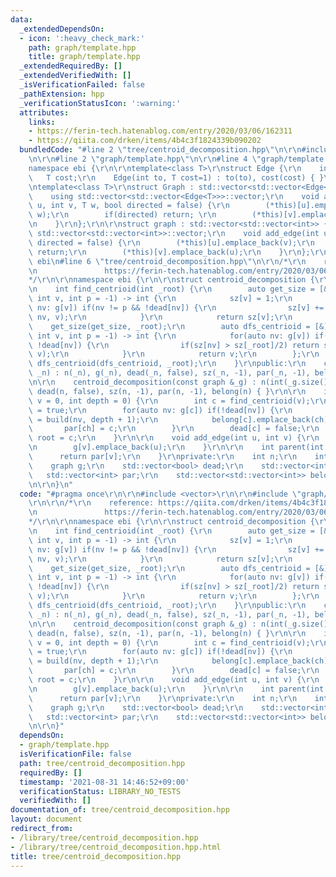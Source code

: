```yaml
---
data:
  _extendedDependsOn:
  - icon: ':heavy_check_mark:'
    path: graph/template.hpp
    title: graph/template.hpp
  _extendedRequiredBy: []
  _extendedVerifiedWith: []
  _isVerificationFailed: false
  _pathExtension: hpp
  _verificationStatusIcon: ':warning:'
  attributes:
    links:
    - https://ferin-tech.hatenablog.com/entry/2020/03/06/162311
    - https://qiita.com/drken/items/4b4c3f1824339b090202
  bundledCode: "#line 2 \"tree/centroid_decomposition.hpp\"\n\r\n#include <vector>\r\
    \n\r\n#line 2 \"graph/template.hpp\"\n\r\n#line 4 \"graph/template.hpp\"\n\r\n\
    namespace ebi {\r\n\r\ntemplate<class T>\r\nstruct Edge {\r\n    int to;\r\n \
    \   T cost;\r\n    Edge(int to, T cost=1) : to(to), cost(cost) { }\r\n};\r\n\r\
    \ntemplate<class T>\r\nstruct Graph : std::vector<std::vector<Edge<T>>> {\r\n\
    \    using std::vector<std::vector<Edge<T>>>::vector;\r\n    void add_edge(int\
    \ u, int v, T w, bool directed = false) {\r\n        (*this)[u].emplace_back(v,\
    \ w);\r\n        if(directed) return; \r\n        (*this)[v].emplace_back(u, w);\r\
    \n    }\r\n};\r\n\r\nstruct graph : std::vector<std::vector<int>> {\r\n    using\
    \ std::vector<std::vector<int>>::vector;\r\n    void add_edge(int u, int v, bool\
    \ directed = false) {\r\n        (*this)[u].emplace_back(v);\r\n        if(directed)\
    \ return;\r\n        (*this)[v].emplace_back(u);\r\n    }\r\n};\r\n\r\n} // namespace\
    \ ebi\n#line 6 \"tree/centroid_decomposition.hpp\"\n\r\n/*\r\n    reference: https://qiita.com/drken/items/4b4c3f1824339b090202\r\
    \n               https://ferin-tech.hatenablog.com/entry/2020/03/06/162311\r\n\
    */\r\n\r\nnamespace ebi {\r\n\r\nstruct centroid_decomposition {\r\nprivate:\r\
    \n    int find_centrioid(int _root) {\r\n        auto get_size = [&](auto &&self,\
    \ int v, int p = -1) -> int {\r\n            sz[v] = 1;\r\n            for(auto\
    \ nv: g[v]) if(nv != p && !dead[nv]) {\r\n                sz[v] += self(self,\
    \ nv, v);\r\n            }\r\n            return sz[v];\r\n        };\r\n    \
    \    get_size(get_size, _root);\r\n        auto dfs_centrioid = [&](auto &&self,\
    \ int v, int p = -1) -> int {\r\n            for(auto nv: g[v]) if(nv != p &&\
    \ !dead[nv]) {\r\n                if(sz[nv] > sz[_root]/2) return self(self, nv,\
    \ v);\r\n            }\r\n            return v;\r\n        };\r\n        return\
    \ dfs_centrioid(dfs_centrioid, _root);\r\n    }\r\npublic:\r\n    centroid_decomposition(int\
    \ _n) : n(_n), g(_n), dead(_n, false), sz(_n, -1), par(_n, -1), belong(_n) { }\r\
    \n\r\n    centroid_decomposition(const graph &_g) : n(int(_g.size())), g(_g),\
    \ dead(n, false), sz(n, -1), par(n, -1), belong(n) { }\r\n\r\n    int build(int\
    \ v = 0, int depth = 0) {\r\n        int c = find_centrioid(v);\r\n        dead[c]\
    \ = true;\r\n        for(auto nv: g[c]) if(!dead[nv]) {\r\n            int ch\
    \ = build(nv, depth + 1);\r\n            belong[c].emplace_back(ch);\r\n     \
    \       par[ch] = c;\r\n        }\r\n        dead[c] = false;\r\n        return\
    \ root = c;\r\n    }\r\n\r\n    void add_edge(int u, int v) {\r\n        g[u].emplace_back(v);\r\
    \n        g[v].emplace_back(u);\r\n    }\r\n\r\n    int parent(int v) {\r\n  \
    \      return par[v];\r\n    }\r\nprivate:\r\n    int n;\r\n    int root;\r\n\
    \    graph g;\r\n    std::vector<bool> dead;\r\n    std::vector<int> sz;\r\n \
    \   std::vector<int> par;\r\n    std::vector<std::vector<int>> belong;\r\n};\r\
    \n\r\n}\n"
  code: "#pragma once\r\n\r\n#include <vector>\r\n\r\n#include \"graph/template.hpp\"\
    \r\n\r\n/*\r\n    reference: https://qiita.com/drken/items/4b4c3f1824339b090202\r\
    \n               https://ferin-tech.hatenablog.com/entry/2020/03/06/162311\r\n\
    */\r\n\r\nnamespace ebi {\r\n\r\nstruct centroid_decomposition {\r\nprivate:\r\
    \n    int find_centrioid(int _root) {\r\n        auto get_size = [&](auto &&self,\
    \ int v, int p = -1) -> int {\r\n            sz[v] = 1;\r\n            for(auto\
    \ nv: g[v]) if(nv != p && !dead[nv]) {\r\n                sz[v] += self(self,\
    \ nv, v);\r\n            }\r\n            return sz[v];\r\n        };\r\n    \
    \    get_size(get_size, _root);\r\n        auto dfs_centrioid = [&](auto &&self,\
    \ int v, int p = -1) -> int {\r\n            for(auto nv: g[v]) if(nv != p &&\
    \ !dead[nv]) {\r\n                if(sz[nv] > sz[_root]/2) return self(self, nv,\
    \ v);\r\n            }\r\n            return v;\r\n        };\r\n        return\
    \ dfs_centrioid(dfs_centrioid, _root);\r\n    }\r\npublic:\r\n    centroid_decomposition(int\
    \ _n) : n(_n), g(_n), dead(_n, false), sz(_n, -1), par(_n, -1), belong(_n) { }\r\
    \n\r\n    centroid_decomposition(const graph &_g) : n(int(_g.size())), g(_g),\
    \ dead(n, false), sz(n, -1), par(n, -1), belong(n) { }\r\n\r\n    int build(int\
    \ v = 0, int depth = 0) {\r\n        int c = find_centrioid(v);\r\n        dead[c]\
    \ = true;\r\n        for(auto nv: g[c]) if(!dead[nv]) {\r\n            int ch\
    \ = build(nv, depth + 1);\r\n            belong[c].emplace_back(ch);\r\n     \
    \       par[ch] = c;\r\n        }\r\n        dead[c] = false;\r\n        return\
    \ root = c;\r\n    }\r\n\r\n    void add_edge(int u, int v) {\r\n        g[u].emplace_back(v);\r\
    \n        g[v].emplace_back(u);\r\n    }\r\n\r\n    int parent(int v) {\r\n  \
    \      return par[v];\r\n    }\r\nprivate:\r\n    int n;\r\n    int root;\r\n\
    \    graph g;\r\n    std::vector<bool> dead;\r\n    std::vector<int> sz;\r\n \
    \   std::vector<int> par;\r\n    std::vector<std::vector<int>> belong;\r\n};\r\
    \n\r\n}"
  dependsOn:
  - graph/template.hpp
  isVerificationFile: false
  path: tree/centroid_decomposition.hpp
  requiredBy: []
  timestamp: '2021-08-31 14:46:52+09:00'
  verificationStatus: LIBRARY_NO_TESTS
  verifiedWith: []
documentation_of: tree/centroid_decomposition.hpp
layout: document
redirect_from:
- /library/tree/centroid_decomposition.hpp
- /library/tree/centroid_decomposition.hpp.html
title: tree/centroid_decomposition.hpp
---
```

